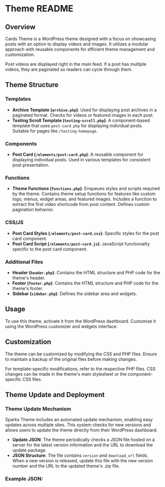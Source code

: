 # Theme README

## Overview
Cards  Theme is a WordPress theme designed with a focus on showcasing posts with an option to display videos and images. It utilizes a modular approach with reusable components for efficient theme management and customization.

Post videos are displayed right in the main feed. If a post has multiple videos, they are paginated so readers can cycle through them.

## Theme Structure

### Templates
- **Archive Template (`archive.php`)**: Used for displaying post archives in a paginated format. Checks for videos or featured images in each post.
- **Testing Scroll Template (`testing-scroll.php`)**: A component-based template that uses `post-card.php` for displaying individual posts. Suitable for pages like `/testing-homepage`.

### Components
- **Post Card (`/elements/post-card.php`)**: A reusable component for displaying individual posts. Used in various templates for consistent post presentation.

### Functions
- **Theme Functions (`functions.php`)**: Enqueues styles and scripts required by the theme. Contains theme setup functions for features like custom logo, menus, widget areas, and featured images. Includes a function to extract the first video shortcode from post content. Defines custom pagination behavior.

### CSS/JS
- **Post Card Styles (`/elements/post-card.css`)**: Specific styles for the post card component.
- **Post Card Script (`/elements/post-card.js`)**: JavaScript functionality specific to the post card component.

### Additional Files
- **Header (`header.php`)**: Contains the HTML structure and PHP code for the theme's header.
- **Footer (`footer.php`)**: Contains the HTML structure and PHP code for the theme's footer.
- **Sidebar (`sidebar.php`)**: Defines the sidebar area and widgets.

## Usage
To use this theme, activate it from the WordPress dashboard. Customize it using the WordPress customizer and widgets interface.

## Customization
The theme can be customized by modifying the CSS and PHP files. Ensure to maintain a backup of the original files before making changes. 

For template-specific modifications, refer to the respective PHP files. CSS changes can be made in the theme's main stylesheet or the component-specific CSS files.

## Theme Update and Deployment

### Theme Update Mechanism
Sparks Theme includes an automated update mechanism, enabling easy updates across multiple sites. This system checks for new versions and allows users to update the theme directly from their WordPress dashboard.

- **Update JSON**: The theme periodically checks a JSON file hosted on a server for the latest version information and the URL to download the update package.
- **JSON Structure**: The file contains `version` and `download_url` fields. When a new version is released, update this file with the new version number and the URL to the updated theme's .zip file.

### Example JSON:
